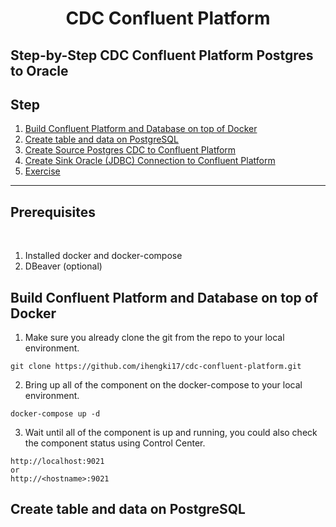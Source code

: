 # <div align="center">CDC Confluent Platform</div>

## Step-by-Step CDC Confluent Platform Postgres to Oracle

## **Step**
1. [Build Confluent Platform and Database on top of Docker](#step-1)
2. [Create table and data on PostgreSQL](#step-2)
3. [Create Source Postgres CDC to Confluent Platform](#step-3)
4. [Create Sink Oracle (JDBC) Connection to Confluent Platform](#step-4)
5. [Exercise](#step-5)

***

## **Prerequisites**
<br>

1. Installed docker and docker-compose
2. DBeaver (optional)

## <a name="step-1"></a>Build Confluent Platform and Database on top of Docker

1. Make sure you already clone the git from the repo to your local environment.
```git
git clone https://github.com/ihengki17/cdc-confluent-platform.git
```
2. Bring up all of the component on the docker-compose to your local environment.
```docker
docker-compose up -d
```
3. Wait until all of the component is up and running, you could also check the component status using Control Center.
```C3
http://localhost:9021
or
http://<hostname>:9021
```
## <a name="step-2"></a>Create table and data on PostgreSQL


